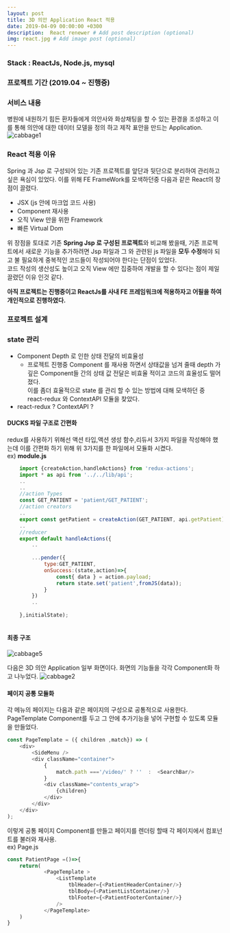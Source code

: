 ```yaml
---
layout: post
title: 3D 의안 Application React 적용
date: 2019-04-09 00:00:00 +0300
description:  React renewer # Add post description (optional)
img: react.jpg # Add image post (optional)
---
```

### Stack : ReactJs, Node.js, mysql
### 프로젝트 기간 (2019.04 ~ 진행중)
### 서비스 내용
병원에 내원하기 힘든 환자들에게 의안사와 화상채팅을 할 수 있는 환경을 조성하고 이를 통해  의안에 대한 데이터 모델을 정의 하고 제작 표안을 만드는 Application.
![cabbage1]({{site.baseurl}}/assets/img/cabbage1.jpg)    

### React 적용 이유
Spring 과 Jsp 로 구성되어 있는 기존 프로젝트를 앞단과 뒷단으로 분리하여 관리하고 싶은 욕심이 있었다. 
이를 위해 FE FrameWork를 모색하던중 다음과 같은 React의 장점이 끌렸다.

- JSX (js 안에 마크업 코드 사용)
- Component 재사용 
- 오직 View 만을 위한 Framework
- 빠른 Virtual Dom

위 장점을 토대로 기존 **Spring Jsp 로 구성된 프로젝트**와 비교해 봤을때, 기존 프로젝트에서 새로운 기능을 추가하려면
Jsp 파일과 그 와 관련된 js 파일을 **모두 수정**해야 되고 불 필요하게 중복적인 코드들이 작성되어야 한다는 단점이 있었다.  
코드 작성의 생산성도 높이고 오직 View 에만 집중하여 개발을 할 수 있다는 점이 제일 끌렸던 이유 인것 같다.

**아직 프로젝트는 진행중이고 ReactJs를 사내 FE 프레임워크에 적용하자고 어필을 하여 개인적으로 진행하였다.**
### 프로젝트 설계

### state 관리
- Component Depth 로 인한 상태 전달의 비효율성  
    - 프로젝트 진행중 Component 를 재사용 하면서 상태값을 넘겨 줄때 depth 가 깊은 Component들 간의 상태 값 전달은 비효율 적이고 코드의 효율성도 떨어졌다.  
이를 좀더 효율적으로 state 를 관리 할 수 있는 방법에 대해 모색하던 중 react-redux 와 ContextAPI 모듈을 찾았다.  
- react-redux ? ContextAPI ?  

#### DUCKS 파일 구조로 간편화
redux를 사용하기 위해선 액션 타입,액션 생성 함수,리듀서 3가지 파일을 작성해야 했는데 이를 간편화 하기 위해 위 3가지를 한 파일에서 모듈화 시켰다.  
ex) **module.js**  
```javascript    
    import {createAction,handleActions} from 'redux-actions';
    import * as api from '../../lib/api';
    ..
    ..
    //action Types
    const GET_PATIENT = 'patient/GET_PATIENT';
    //action creators
    ..
    export const getPatient = createAction(GET_PATIENT, api.getPatient);
    ..
    //reducer
    export default handleActions({
        ..
        
        ...pender({
            type:GET_PATIENT,
            onSuccess:(state,action)=>{
                const{ data } = action.payload;
                return state.set('patient',fromJS(data));
            }
        })
        ..
        
    },initialState);
    
```   

#### 최종 구조 
![cabbage5]({{stie.baseurl}}/assets/img/cabbage5.jpg)

다음은 3D 의안 Application 일부 화면이다. 화면의 기능들을 각각 Component화 하고 나누었다.
![cabbage2]({{site.baseurl}}/assets/img/cabbage2.jpg)   

#### 페이지 공통 모듈화   
각 메뉴의 페이지는 다음과 같은 페이지의 구성으로 공통적으로 사용한다.
PageTemplate Component를 두고 그 안에 추가기능을 넣어 구현할 수 있도록 모듈을 만들었다.    
```javascript  
const PageTemplate = ({ children ,match}) => (
    <div>
        <SideMenu />
        <div className="container">
            {
                match.path ==='/video/' ? ''  :  <SearchBar/>
            }
            <div className="contents_wrap">
                {children}
            </div>
        </div>
    </div>
);


```

이렇게 공통 페이지 Component를 만들고 페이지를 렌더링 할때 각 페이지에서 컴포넌트를 불러와 재사용.  
ex) Page.js  
```javascript  
const PatientPage =()=>{
    return(
            <PageTemplate >
                <ListTemplate
                    tblHeader={<PatientHeaderContainer/>}
                    tblBody={<PatientListContainer/>}
                    tblFooter={<PatientFooterContainer/>}
                />
            </PageTemplate>
    )
}

```





